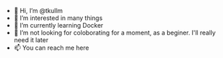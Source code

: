 - 👋 Hi, I’m @tkullm
- 👀 I’m interested in many things
- 🌱 I’m currently learning Docker
- 💞️ I’m not looking for coloborating for a moment, as a beginer. I'll really need it later
- 📫 You can reach me here

